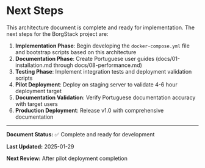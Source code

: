# Next Steps

This architecture document is complete and ready for implementation. The next steps for the BorgStack project are:

1. **Implementation Phase**: Begin developing the `docker-compose.yml` file and bootstrap scripts based on this architecture
2. **Documentation Phase**: Create Portuguese user guides (docs/01-installation.md through docs/08-performance.md)
3. **Testing Phase**: Implement integration tests and deployment validation scripts
4. **Pilot Deployment**: Deploy on staging server to validate 4-6 hour deployment target
5. **Documentation Validation**: Verify Portuguese documentation accuracy with target users
6. **Production Deployment**: Release v1.0 with comprehensive documentation

---

**Document Status:** ✅ Complete and ready for development

**Last Updated:** 2025-01-29

**Next Review:** After pilot deployment completion
